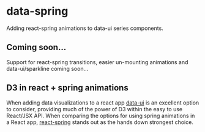 # data-spring
Adding react-spring animations to data-ui series components.

## Coming soon...
Support for react-spring transitions, easier un-mounting animations and data-ui/sparkline coming soon...

## D3 in react + spring animations
When adding data visualizations to a react app [data-ui](https://github.com/williaster/data-ui) is an excellent option to consider, providing much of the power of D3 within the easy to use React/JSX API. When comparing the options for using spring animations in a React app, [react-spring](https://blog.usejournal.com/why-react-needed-yet-another-animation-library-introducing-react-spring-8212e424c5ce) stands out as the hands down strongest choice.
